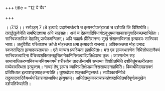 +++
title = "12 ये चैव"

+++
  
  
।।7.12।। रसोऽहम् 7।8 इत्यादेः प्रदर्शनार्थत्वंये च इत्यस्योपसंहारतां च
दर्शयति किं विशिष्येति। तत्तद्धेतुत्वेनेति समष्टिदशाया अपि सङ्ग्रहः। अयं
च देहत्वादिविभागोऽनुभूयमानप्रकारानुवादियच्छब्दाभिप्रेतः। सात्त्विकतादिकं
देहादिषु प्रत्येकमन्वितम्। अपि चप्रहर्षः प्रीतिरानन्दः सुखं
संशान्तचित्तता इत्यादयः सात्त्विका भावाः। अतुविष्टिः परितापश्च क्रोधो
मोहस्तथा क्षमा इत्यादयो राजसाः। अविक्तस्तथा मोहः प्रमादः स्वप्नतन्द्रिता
इत्यादयस्तामसाः। एते चान्यत्र प्रपञ्चिता इहाभिप्रेताः। मत्त एव
इत्यवधारणेन निमित्तोपादानैक्यं सात्त्विकत्वादिना
वैचित्र्यशक्तितत्तदुचितानेकनिमित्तत्वादिप्रतिक्षेपश्च कृतः। कारणत्वेन सह
सामानाधिकरण्यनिबन्धननियमनगर्भं शरीरत्वेन तादधीन्यमपि सप्तम्या
विवक्षितमिति दर्शयितुंमच्छरीरतया मय्येवावस्थिता इत्युक्तम्। नत्वहं तेषु
इत्यत्र व्याप्तिप्रतिक्षेपभ्रमनिरासायाहनाहमिति। किमर्थमिदमप्रसक्तं
प्रतिषिध्यत इत्याशङ्क्याहअन्यत्रेति। तुशब्दोऽत्र शङ्कानिवृत्त्यर्थः।
सर्वोपकारनिषेधे तदुत्पादनादिवैयर्थ्यपरिहारायतथाविध इत्युक्तम्।
अभिप्रेतमुपकारान्तरमहंशब्दाभिप्रेतपरिपूर्णत्वमुखेन दर्शयतिकेवलेति।  
  
